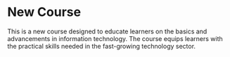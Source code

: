 # New Course

This is a new course designed to educate learners on the basics and advancements in information technology. The course equips learners with the practical skills needed in the fast-growing technology sector.